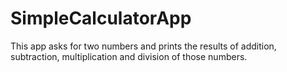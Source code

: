 # SimpleCalculatorApp

This app asks for two numbers and prints the results of addition, subtraction, multiplication and division of those numbers.
